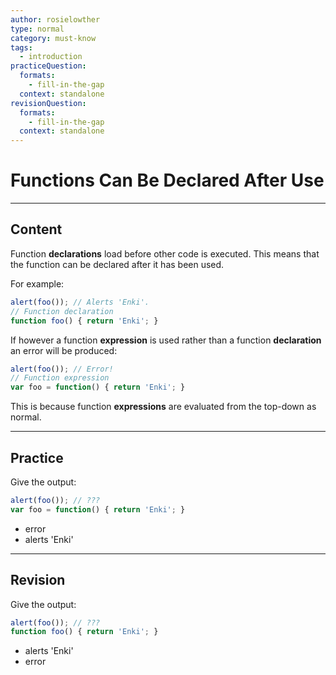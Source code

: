 ```yaml
---
author: rosielowther
type: normal
category: must-know
tags:
  - introduction
practiceQuestion:
  formats:
    - fill-in-the-gap
  context: standalone
revisionQuestion:
  formats:
    - fill-in-the-gap
  context: standalone
---
```


# Functions Can Be Declared After Use


---

## Content

Function **declarations** load before other code is executed. This means that the function can be declared after it has been used.

For example:

```js
alert(foo()); // Alerts 'Enki'.
// Function declaration
function foo() { return 'Enki'; }
```

If however a function **expression** is used rather than a function **declaration** an error will be produced:

```js
alert(foo()); // Error!
// Function expression
var foo = function() { return 'Enki'; }
```

This is because function **expressions** are evaluated from the top-down as normal.


---

## Practice

Give the output:

```js
alert(foo()); // ???
var foo = function() { return 'Enki'; }
```

- error
- alerts 'Enki'


---

## Revision

Give the output:

```js
alert(foo()); // ???
function foo() { return 'Enki'; }
```

- alerts 'Enki'
- error
 
